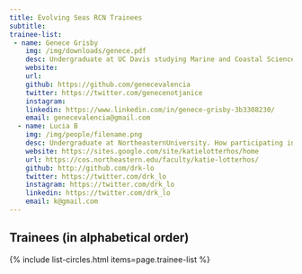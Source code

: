 ```yaml
---
title: Evolving Seas RCN Trainees
subtitle: 
trainee-list: 
 - name: Genece Grisby
    img: /img/downloads/genece.pdf
    desc: Undergraduate at UC Davis studying Marine and Coastal Science. Working towards a career in marine conservation. Contacts junior members of the Evolving Seas RCN and modify the RCN website. 
    website: 
    url: 
    github: https://github.com/genecevalencia
    twitter: https://twitter.com/genecenotjanice
    instagram: 
    linkedin: https://www.linkedin.com/in/genece-grisby-3b3308230/
    email: genecevalencia@gmail.com
  - name: Lucia B
    img: /img/people/filename.png
    desc: Undergraduate at NortheasternUniversity. How participating in RCN. Career goals. 
    website: https://sites.google.com/site/katielotterhos/home
    url: https://cos.northeastern.edu/faculty/katie-lotterhos/
    github: http://github.com/drk-lo
    twitter: https://twitter.com/drk_lo
    instagram: https://twitter.com/drk_lo
    linkedin: https://twitter.com/drk_lo
    email: k@gmail.com
---
```


## Trainees (in alphabetical order)

{% include list-circles.html items=page.trainee-list %}
